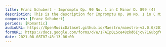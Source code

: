 ```yaml
---
title: Franz Schubert - Impromptu Op. 90 No. 1 in C Minor D. 899 (4)
description: This is the description for Impromptu Op. 90 No. 1 in C Minor D. 899 by Franz Schubert
composers: [Franz Schubert]
periods: [Romantic]
audioURL: https://OpenMusicDataset.github.io/Maestro/maestro-v3.0.0/2017/MIDI-Unprocessed_079_PIANO079_MID--AUDIO-split_07-09-17_Piano-e_1-04_wav--2.midi
formURL: https://docs.google.com/forms/d/e/1FAIpQLSce48zkd6Ijcv71GubgfCC5s0kvrmlDqQZ5HEsaeFEG9-iyug/viewform
date: 2021-08-08T07:43:13-06:00
---
```

